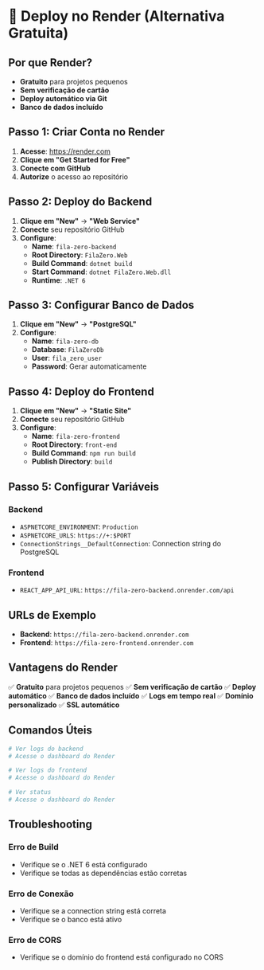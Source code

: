 # 🚀 Deploy no Render (Alternativa Gratuita)

## Por que Render?
- **Gratuito** para projetos pequenos
- **Sem verificação de cartão**
- **Deploy automático via Git**
- **Banco de dados incluído**

## Passo 1: Criar Conta no Render

1. **Acesse**: https://render.com
2. **Clique em "Get Started for Free"**
3. **Conecte com GitHub**
4. **Autorize** o acesso ao repositório

## Passo 2: Deploy do Backend

1. **Clique em "New"** → **"Web Service"**
2. **Conecte** seu repositório GitHub
3. **Configure**:
   - **Name**: `fila-zero-backend`
   - **Root Directory**: `FilaZero.Web`
   - **Build Command**: `dotnet build`
   - **Start Command**: `dotnet FilaZero.Web.dll`
   - **Runtime**: `.NET 6`

## Passo 3: Configurar Banco de Dados

1. **Clique em "New"** → **"PostgreSQL"**
2. **Configure**:
   - **Name**: `fila-zero-db`
   - **Database**: `FilaZeroDb`
   - **User**: `fila_zero_user`
   - **Password**: Gerar automaticamente

## Passo 4: Deploy do Frontend

1. **Clique em "New"** → **"Static Site"**
2. **Conecte** seu repositório GitHub
3. **Configure**:
   - **Name**: `fila-zero-frontend`
   - **Root Directory**: `front-end`
   - **Build Command**: `npm run build`
   - **Publish Directory**: `build`

## Passo 5: Configurar Variáveis

### Backend
- `ASPNETCORE_ENVIRONMENT`: `Production`
- `ASPNETCORE_URLS`: `https://+:$PORT`
- `ConnectionStrings__DefaultConnection`: Connection string do PostgreSQL

### Frontend
- `REACT_APP_API_URL`: `https://fila-zero-backend.onrender.com/api`

## URLs de Exemplo

- **Backend**: `https://fila-zero-backend.onrender.com`
- **Frontend**: `https://fila-zero-frontend.onrender.com`

## Vantagens do Render

✅ **Gratuito** para projetos pequenos
✅ **Sem verificação de cartão**
✅ **Deploy automático**
✅ **Banco de dados incluído**
✅ **Logs em tempo real**
✅ **Domínio personalizado**
✅ **SSL automático**

## Comandos Úteis

```bash
# Ver logs do backend
# Acesse o dashboard do Render

# Ver logs do frontend
# Acesse o dashboard do Render

# Ver status
# Acesse o dashboard do Render
```

## Troubleshooting

### Erro de Build
- Verifique se o .NET 6 está configurado
- Verifique se todas as dependências estão corretas

### Erro de Conexão
- Verifique se a connection string está correta
- Verifique se o banco está ativo

### Erro de CORS
- Verifique se o domínio do frontend está configurado no CORS

